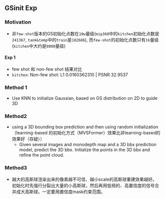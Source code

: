 ## GSinit Exp
### Motivation
* 非`few-shot`版本的GS初始化点数在`10w`量级(`mip360`中的`kitchen`初始化点数是`241367`, `tank&temp`中的`train`是`182686`), 而`few-shot`的初始化点数只有`1k`量级(`kitchen`中大约是`8000`量级)
#### Exp 1
- few shot 和 non-few shot 结果对比
 - `kitchen`: Non-few shot: L1 0.0160362310 | PSNR 32.9537
### Method 1
- Use KNN to initialize Gaussian, based on GS distribution on 2D to guide 3D
### Method2
- using a 3D bounding box prediction and then using random initialization（learning-based 的初始化方式（MVSFormer）效果比非learning-based的效果好（存疑））
  - Given several images and monodepth map and a 3D bbx prediction model, predict the 3D bbx. Initialize the points in the 3D bbx and refine the point cloud.
### Method3
- 越大的高斯球渲染出来的像素越不可信、越小scale的高斯球重建效果越好。初始化时先强行分裂出大量的小高斯球，然后再用低频的、高置信度的信号合并成大高斯球。一定要用置信度mask约束范围。
